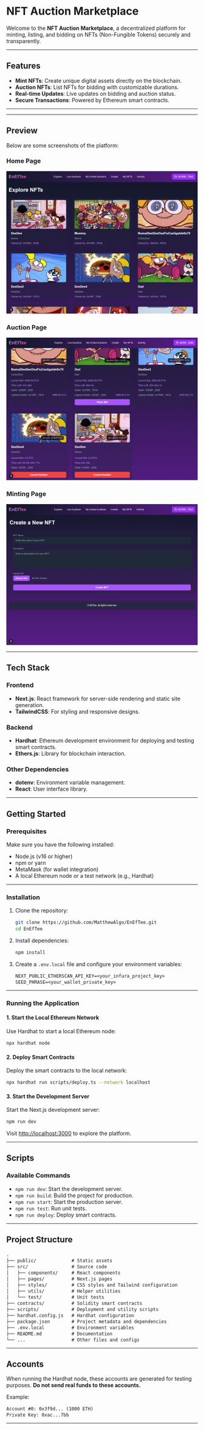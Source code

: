 # NFT Auction Marketplace

Welcome to the **NFT Auction Marketplace**, a decentralized platform for minting, listing, and bidding on NFTs (Non-Fungible Tokens) securely and transparently.

---

## Features

- **Mint NFTs**: Create unique digital assets directly on the blockchain.
- **Auction NFTs**: List NFTs for bidding with customizable durations.
- **Real-time Updates**: Live updates on bidding and auction status.
- **Secure Transactions**: Powered by Ethereum smart contracts.

---

---

## Preview

Below are some screenshots of the platform:

### Home Page
![Home Page](assets/homepage.png)

### Auction Page
![Auction Page](assets/auction_page.png)

### Minting Page
![Minting Page](assets/minting_page.png)

---

## Tech Stack

### Frontend
- **Next.js**: React framework for server-side rendering and static site generation.
- **TailwindCSS**: For styling and responsive designs.

### Backend
- **Hardhat**: Ethereum development environment for deploying and testing smart contracts.
- **Ethers.js**: Library for blockchain interaction.

### Other Dependencies
- **dotenv**: Environment variable management.
- **React**: User interface library.

---

## Getting Started

### Prerequisites
Make sure you have the following installed:
- Node.js (v16 or higher)
- npm or yarn
- MetaMask (for wallet integration)
- A local Ethereum node or a test network (e.g., Hardhat)

---

### Installation

1. Clone the repository:
   ```bash
   git clone https://github.com/MatthewAlgo/EnEfTee.git
   cd EnEfTee
   ```

2. Install dependencies:
   ```bash
   npm install
   ```

3. Create a `.env.local` file and configure your environment variables:
   ```plaintext
   NEXT_PUBLIC_ETHERSCAN_API_KEY=<your_infura_project_key>
   SEED_PHRASE=<your_wallet_private_key>
   ```

---

### Running the Application

#### 1. Start the Local Ethereum Network
Use Hardhat to start a local Ethereum node:
   ```bash
   npx hardhat node
   ```

#### 2. Deploy Smart Contracts
Deploy the smart contracts to the local network:
   ```bash
   npx hardhat run scripts/deploy.ts --network localhost
   ```

#### 3. Start the Development Server
Start the Next.js development server:
   ```bash
   npm run dev
   ```

Visit [http://localhost:3000](http://localhost:3000) to explore the platform.

---

## Scripts

### Available Commands
- `npm run dev`: Start the development server.
- `npm run build`: Build the project for production.
- `npm run start`: Start the production server.
- `npm run test`: Run unit tests.
- `npm run deploy`: Deploy smart contracts.

---

## Project Structure

```plaintext
.
├── public/             # Static assets
├── src/                # Source code
│   ├── components/     # React components
│   ├── pages/          # Next.js pages
│   ├── styles/         # CSS styles and Tailwind configuration
│   ├── utils/          # Helper utilities
│   └── test/           # Unit tests
├── contracts/          # Solidity smart contracts
├── scripts/            # Deployment and utility scripts
├── hardhat.config.js   # Hardhat configuration
├── package.json        # Project metadata and dependencies
├── .env.local          # Environment variables
├── README.md           # Documentation
└── ...                 # Other files and configs
```

---

## Accounts

When running the Hardhat node, these accounts are generated for testing purposes. **Do not send real funds to these accounts.**

Example:
```plaintext
Account #0: 0x3f9d... (1000 ETH)
Private Key: 0xac...7bb
```

---